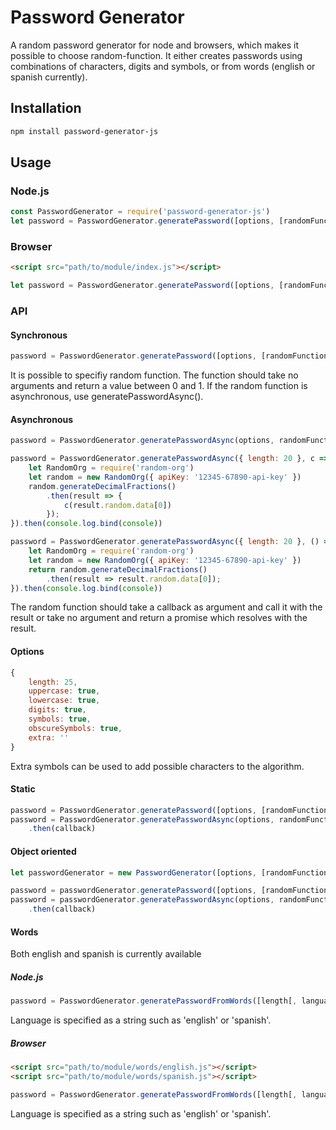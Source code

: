 # Password Generator
A random password generator for node and browsers, which makes it possible to choose random-function. It either creates passwords using combinations of characters, digits and symbols, or from words (english or spanish currently).

## Installation
```sh
npm install password-generator-js
```

## Usage

### Node.js
```javascript
const PasswordGenerator = require('password-generator-js')
let password = PasswordGenerator.generatePassword([options, [randomFunction]])
```

### Browser
```html
<script src="path/to/module/index.js"></script>
```

```javascript
let password = PasswordGenerator.generatePassword([options, [randomFunction]])
```

### API
#### Synchronous
```javascript
password = PasswordGenerator.generatePassword([options, [randomFunction]])
```
It is possible to specifiy random function. The function should take no arguments and return a value between 0 and 1. If the random function is asynchronous, use generatePasswordAsync().

#### Asynchronous
```javascript
password = PasswordGenerator.generatePasswordAsync(options, randomFunction[, callback])

password = PasswordGenerator.generatePasswordAsync({ length: 20 }, c => {
    let RandomOrg = require('random-org')
    let random = new RandomOrg({ apiKey: '12345-67890-api-key' })
    random.generateDecimalFractions()
        .then(result => {
            c(result.random.data[0])
        });
}).then(console.log.bind(console))

password = PasswordGenerator.generatePasswordAsync({ length: 20 }, () => {
    let RandomOrg = require('random-org')
    let random = new RandomOrg({ apiKey: '12345-67890-api-key' })
    return random.generateDecimalFractions()
        .then(result => result.random.data[0]);
}).then(console.log.bind(console))
```
The random function should take a callback as argument and call it with the result or take no argument and return a promise which resolves with the result.

#### Options
```javascript
{
    length: 25,
    uppercase: true,
    lowercase: true,
    digits: true,
    symbols: true,
    obscureSymbols: true,
    extra: ''
}
```
Extra symbols can be used to add possible characters to the algorithm.

#### Static
```javascript
password = PasswordGenerator.generatePassword([options, [randomFunction]])
password = PasswordGenerator.generatePasswordAsync(options, randomFunction[, callback])
    .then(callback)
```

#### Object oriented
```javascript
let passwordGenerator = new PasswordGenerator([options, [randomFunction]])

password = passwordGenerator.generatePassword([options, [randomFunction]])
password = passwordGenerator.generatePasswordAsync(options, randomFunction[, callback])
    .then(callback)
```

#### Words
Both english and spanish is currently available
##### Node.js
```javascript
password = PasswordGenerator.generatePasswordFromWords([length[, language]])
```
Language is specified as a string such as 'english' or 'spanish'.

##### Browser
```html
<script src="path/to/module/words/english.js"></script>
<script src="path/to/module/words/spanish.js"></script>
```

```javascript
password = PasswordGenerator.generatePasswordFromWords([length[, language]])
```
Language is specified as a string such as 'english' or 'spanish'.

